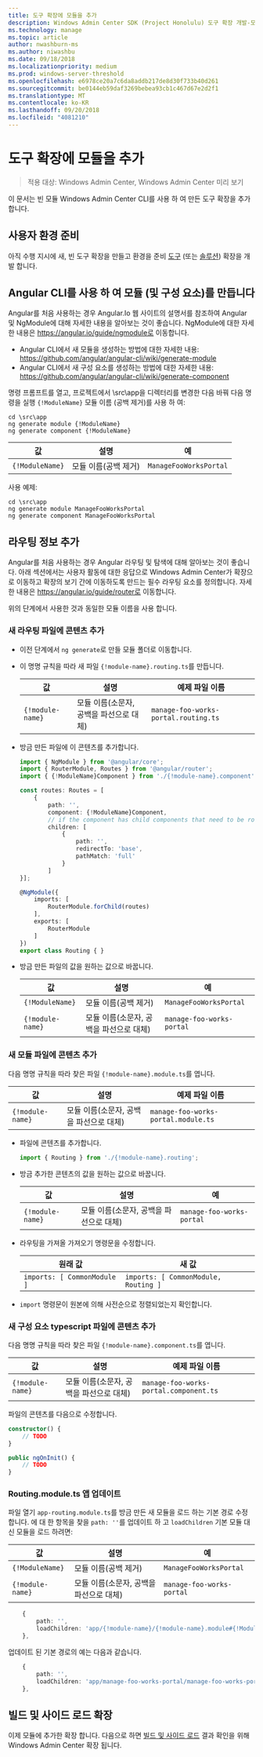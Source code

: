 ```yaml
---
title: 도구 확장에 모듈을 추가
description: Windows Admin Center SDK (Project Honolulu) 도구 확장 개발-모듈 도구 확장을 추가
ms.technology: manage
ms.topic: article
author: nwashburn-ms
ms.author: niwashbu
ms.date: 09/18/2018
ms.localizationpriority: medium
ms.prod: windows-server-threshold
ms.openlocfilehash: e6978ce20a7c6da8addb217de8d30f733b40d261
ms.sourcegitcommit: be0144eb59daf3269bebea93cb1c467d67e2d2f1
ms.translationtype: MT
ms.contentlocale: ko-KR
ms.lasthandoff: 09/20/2018
ms.locfileid: "4081210"
---
```

# 도구 확장에 모듈을 추가

>적용 대상: Windows Admin Center, Windows Admin Center 미리 보기

이 문서는 빈 모듈 Windows Admin Center CLI를 사용 하 여 만든 도구 확장을 추가 합니다.

## 사용자 환경 준비

아직 수행 지시에 새, 빈 도구 확장을 만들고 환경을 준비 [도구](..\develop-tool.md) (또는 [솔루션](..\develop-solution.md)) 확장을 개발 합니다.

## Angular CLI를 사용 하 여 모듈 (및 구성 요소)를 만듭니다

Angular를 처음 사용하는 경우 Angular.Io 웹 사이트의 설명서를 참조하여 Angular 및 NgModule에 대해 자세한 내용을 알아보는 것이 좋습니다. NgModule에 대한 자세한 내용은 https://angular.io/guide/ngmodule로 이동합니다.

* Angular CLI에서 새 모듈을 생성하는 방법에 대한 자세한 내용: https://github.com/angular/angular-cli/wiki/generate-module
* Angular CLI에서 새 구성 요소를 생성하는 방법에 대한 자세한 내용: https://github.com/angular/angular-cli/wiki/generate-component


명령 프롬프트를 열고, 프로젝트에서 \src\app을 디렉터리를 변경한 다음 바꿔 다음 명령을 실행 ```{!ModuleName}``` 모듈 이름 (공백 제거)를 사용 하 여:

```
cd \src\app
ng generate module {!ModuleName}
ng generate component {!ModuleName}
```

| 값 | 설명 | 예 |
| ----- | ----------- | ------- |
| ```{!ModuleName}``` | 모듈 이름(공백 제거) | ```ManageFooWorksPortal``` |

사용 예제:
```
cd \src\app
ng generate module ManageFooWorksPortal
ng generate component ManageFooWorksPortal
```


## 라우팅 정보 추가

Angular를 처음 사용하는 경우 Angular 라우팅 및 탐색에 대해 알아보는 것이 좋습니다. 아래 섹션에서는 사용자 활동에 대한 응답으로 Windows Admin Center가 확장으로 이동하고 확장의 보기 간에 이동하도록 만드는 필수 라우팅 요소를 정의합니다. 자세한 내용은 https://angular.io/guide/router로 이동합니다.

위의 단계에서 사용한 것과 동일한 모듈 이름을 사용 합니다.

### 새 라우팅 파일에 콘텐츠 추가

* 이전 단계에서 ``` ng generate ```로 만들 모듈 폴더로 이동합니다.

* 이 명명 규칙을 따라 새 파일 ```{!module-name}.routing.ts```를 만듭니다.

    | 값 | 설명 | 예제 파일 이름 |
    | ----- | ----------- | ------- |
    | ```{!module-name}``` | 모듈 이름(소문자, 공백을 파선으로 대체) | ```manage-foo-works-portal.routing.ts``` |

* 방금 만든 파일에 이 콘텐츠를 추가합니다.

    ``` ts
    import { NgModule } from '@angular/core';
    import { RouterModule, Routes } from '@angular/router';
    import { {!ModuleName}Component } from './{!module-name}.component';

    const routes: Routes = [
        {
            path: '',
            component: {!ModuleName}Component,
            // if the component has child components that need to be routed to, include them in the children array.
            children: [
                {
                    path: '', 
                    redirectTo: 'base',
                    pathMatch: 'full'
                }
            ]
    }];

    @NgModule({
        imports: [
            RouterModule.forChild(routes)
        ],
        exports: [
            RouterModule
        ]
    })
    export class Routing { }
    ```

* 방금 만든 파일의 값을 원하는 값으로 바꿉니다.

    | 값 | 설명 | 예 |
    | ----- | ----------- | ------- |
    | ```{!ModuleName}``` | 모듈 이름(공백 제거) | ```ManageFooWorksPortal``` |
    | ```{!module-name}``` | 모듈 이름(소문자, 공백을 파선으로 대체) | ```manage-foo-works-portal``` |

### 새 모듈 파일에 콘텐츠 추가

다음 명명 규칙을 따라 찾은 파일 ```{!module-name}.module.ts```를 엽니다.

| 값 | 설명 | 예제 파일 이름 |
| ----- | ----------- | ------- |
| ```{!module-name}``` | 모듈 이름(소문자, 공백을 파선으로 대체) | ```manage-foo-works-portal.module.ts``` |

* 파일에 콘텐츠를 추가합니다.

    ``` ts
    import { Routing } from './{!module-name}.routing';
    ```

* 방금 추가한 콘텐츠의 값을 원하는 값으로 바꿉니다.

    | 값 | 설명 | 예 |
    | ----- | ----------- | ------- |
    | ```{!module-name}``` | 모듈 이름(소문자, 공백을 파선으로 대체) | ```manage-foo-works-portal``` |

* 라우팅을 가져올 가져오기 명령문을 수정합니다.

    | 원래 값 | 새 값 |
    | -------------- | --------- |
    | ```imports: [ CommonModule ]``` | ```imports: [ CommonModule, Routing ]``` |

* ```import``` 명령문이 원본에 의해 사전순으로 정렬되었는지 확인합니다.

### 새 구성 요소 typescript 파일에 콘텐츠 추가

다음 명명 규칙을 따라 찾은 파일 ```{!module-name}.component.ts```를 엽니다.

| 값 | 설명 | 예제 파일 이름 |
| ----- | ----------- | ------- |
| ```{!module-name}``` | 모듈 이름(소문자, 공백을 파선으로 대체) | ```manage-foo-works-portal.component.ts``` |
    
파일의 콘텐츠를 다음으로 수정합니다.

``` ts
constructor() {
    // TODO
}

public ngOnInit() {
    // TODO
}
```
### Routing.module.ts 앱 업데이트

파일 열기 ```app-routing.module.ts```를 방금 만든 새 모듈을 로드 하는 기본 경로 수정 합니다.  에 대 한 항목을 찾을 ```path: ''```를 업데이트 하 고 ```loadChildren``` 기본 모듈 대신 모듈을 로드 하려면:

| 값 | 설명 | 예 |
| ----- | ----------- | ------- |
| ```{!ModuleName}``` | 모듈 이름(공백 제거) | ```ManageFooWorksPortal``` |
| ```{!module-name}``` | 모듈 이름(소문자, 공백을 파선으로 대체) | ```manage-foo-works-portal``` |

``` ts
    {
        path: '', 
        loadChildren: 'app/{!module-name}/{!module-name}.module#{!ModuleName}Module'
    },
```
업데이트 된 기본 경로의 예는 다음과 같습니다.
``` ts
    {
        path: '', 
        loadChildren: 'app/manage-foo-works-portal/manage-foo-works-portal.module#ManageFooWorksPortalModule'
    },
```


## 빌드 및 사이드 로드 확장

이제 모듈에 추가한 확장 합니다.  다음으로 하면 [빌드 및 사이드 로드](..\develop-tool.md#build-and-side-load-your-extension) 결과 확인을 위해 Windows Admin Center 확장 됩니다.
